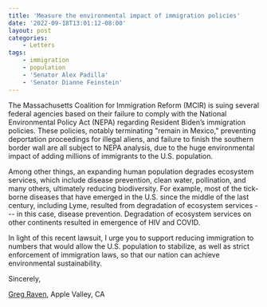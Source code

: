 ```yaml
---
title: 'Measure the environmental impact of immigration policies'
date: '2022-09-18T13:01:12-08:00'
layout: post
categories:
    - Letters
tags:
    - immigration
    - population
    - 'Senator Alex Padilla'
    - 'Senator Dianne Feinstein'
---
```


The Massachusetts Coalition for Immigration Reform (MCIR) is suing several federal agencies based on their failure to comply with the National Environmental Policy Act (NEPA) regarding Resident Biden’s immigration policies. These policies, notably terminating "remain in Mexico," preventing deportation proceedings for illegal aliens, and failure to finish the southern border wall are all subject to NEPA analysis, due to the huge environmental impact of adding millions of immigrants to the U.S. population.

Among other things, an expanding human population degrades ecosystem services, which include disease prevention, clean water, pollination, and many others, ultimately reducing biodiversity. For example, most of the tick-borne diseases that have emerged in the U.S. since the middle of the last century, including Lyme, resulted from degradation of ecosystem services --- in this case, disease prevention. Degradation of ecosystem services on other continents resulted in emergence of HIV and COVID.

In light of this recent lawsuit, I urge you to support reducing immigration to numbers that would allow the U.S. population to stabilize, as well as strict enforcement of immigration laws, so that our nation can achieve environmental sustainability.

Sincerely,

[Greg Raven](https://www.gregraven.org/), Apple Valley, CA
